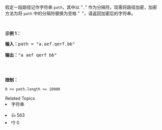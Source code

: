 <p>假定一段路径记作字符串 <code>path</code>，其中以 "<code>.</code>" 作为分隔符。现需将路径加密，加密方法为将 <code>path</code> 中的分隔符替换为空格 "<code> </code>"，请返回加密后的字符串。</p>

<p>&nbsp;</p>

<p><strong>示例 1：</strong></p>

<pre>
<strong>输入：</strong>path = "a.aef.qerf.bb"

<strong>输出：</strong>"a aef qerf bb"

</pre>

<p>&nbsp;</p>

<p><strong>限制：</strong></p>

<p><code>0 &lt;= path.length&nbsp;&lt;= 10000</code></p>

<div><div>Related Topics</div><div><li>字符串</li></div></div><br><div><li>👍 563</li><li>👎 0</li></div>